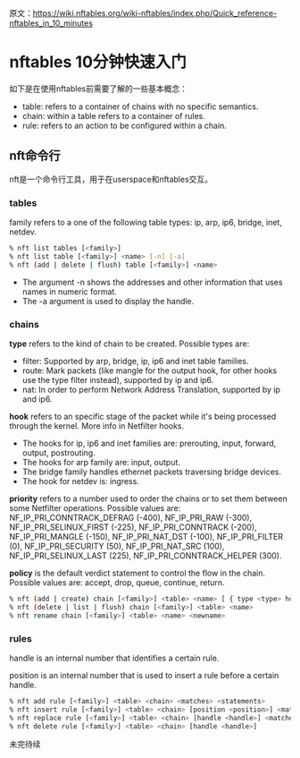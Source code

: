 原文：https://wiki.nftables.org/wiki-nftables/index.php/Quick_reference-nftables_in_10_minutes

# nftables 10分钟快速入门

如下是在使用nftables前需要了解的一些基本概念：

- table: refers to a container of chains with no specific semantics.
- chain: within a table refers to a container of rules.
- rule: refers to an action to be configured within a chain.

## nft命令行

nft是一个命令行工具，用于在userspace和nftables交互。

### tables

family refers to a one of the following table types: ip, arp, ip6, bridge, inet, netdev.

```bash
% nft list tables [<family>]
% nft list table [<family>] <name> [-n] [-a]
% nft (add | delete | flush) table [<family>] <name>
```

- The argument -n shows the addresses and other information that uses names in numeric format.
- The -a argument is used to display the handle.


### chains

**type** refers to the kind of chain to be created. Possible types are:

- filter: Supported by arp, bridge, ip, ip6 and inet table families.
- route: Mark packets (like mangle for the output hook, for other hooks use the type filter instead), supported by ip and ip6.
- nat: In order to perform Network Address Translation, supported by ip and ip6.

**hook** refers to an specific stage of the packet while it's being processed through the kernel. More info in Netfilter hooks.

- The hooks for ip, ip6 and inet families are: prerouting, input, forward, output, postrouting.
- The hooks for arp family are: input, output.
- The bridge family handles ethernet packets traversing bridge devices.
- The hook for netdev is: ingress.

**priority** refers to a number used to order the chains or to set them between some Netfilter operations. Possible values are: NF_IP_PRI_CONNTRACK_DEFRAG (-400), NF_IP_PRI_RAW (-300), NF_IP_PRI_SELINUX_FIRST (-225), NF_IP_PRI_CONNTRACK (-200), NF_IP_PRI_MANGLE (-150), NF_IP_PRI_NAT_DST (-100), NF_IP_PRI_FILTER (0), NF_IP_PRI_SECURITY (50), NF_IP_PRI_NAT_SRC (100), NF_IP_PRI_SELINUX_LAST (225), NF_IP_PRI_CONNTRACK_HELPER (300).

**policy** is the default verdict statement to control the flow in the chain. Possible values are: accept, drop, queue, continue, return.

```bash
% nft (add | create) chain [<family>] <table> <name> [ { type <type> hook <hook> [device <device>] priority <priority> \; [policy <policy> \;] } ]
% nft (delete | list | flush) chain [<family>] <table> <name>
% nft rename chain [<family>] <table> <name> <newname>
```

### rules

handle is an internal number that identifies a certain rule.

position is an internal number that is used to insert a rule before a certain handle.

```bash
% nft add rule [<family>] <table> <chain> <matches> <statements>
% nft insert rule [<family>] <table> <chain> [position <position>] <matches> <statements>
% nft replace rule [<family>] <table> <chain> [handle <handle>] <matches> <statements>
% nft delete rule [<family>] <table> <chain> [handle <handle>]
```

未完待续
